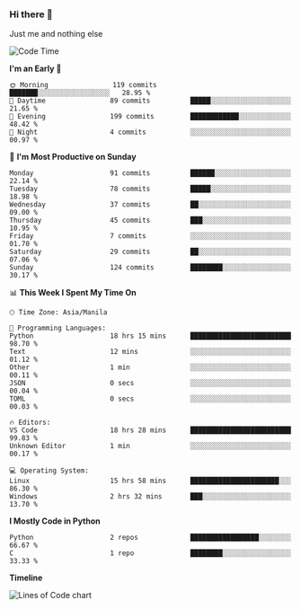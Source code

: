 ### Hi there 👋

Just me and nothing else


<!--START_SECTION:waka-->
![Code Time](http://img.shields.io/badge/Code%20Time-23%20hrs%207%20mins-blue)

**I'm an Early 🐤** 

```text
🌞 Morning                119 commits         ███████░░░░░░░░░░░░░░░░░░   28.95 % 
🌆 Daytime                89 commits          █████░░░░░░░░░░░░░░░░░░░░   21.65 % 
🌃 Evening                199 commits         ████████████░░░░░░░░░░░░░   48.42 % 
🌙 Night                  4 commits           ░░░░░░░░░░░░░░░░░░░░░░░░░   00.97 % 
```
📅 **I'm Most Productive on Sunday** 

```text
Monday                   91 commits          ██████░░░░░░░░░░░░░░░░░░░   22.14 % 
Tuesday                  78 commits          █████░░░░░░░░░░░░░░░░░░░░   18.98 % 
Wednesday                37 commits          ██░░░░░░░░░░░░░░░░░░░░░░░   09.00 % 
Thursday                 45 commits          ███░░░░░░░░░░░░░░░░░░░░░░   10.95 % 
Friday                   7 commits           ░░░░░░░░░░░░░░░░░░░░░░░░░   01.70 % 
Saturday                 29 commits          ██░░░░░░░░░░░░░░░░░░░░░░░   07.06 % 
Sunday                   124 commits         ████████░░░░░░░░░░░░░░░░░   30.17 % 
```


📊 **This Week I Spent My Time On** 

```text
🕑︎ Time Zone: Asia/Manila

💬 Programming Languages: 
Python                   18 hrs 15 mins      █████████████████████████   98.70 % 
Text                     12 mins             ░░░░░░░░░░░░░░░░░░░░░░░░░   01.12 % 
Other                    1 min               ░░░░░░░░░░░░░░░░░░░░░░░░░   00.11 % 
JSON                     0 secs              ░░░░░░░░░░░░░░░░░░░░░░░░░   00.04 % 
TOML                     0 secs              ░░░░░░░░░░░░░░░░░░░░░░░░░   00.03 % 

🔥 Editors: 
VS Code                  18 hrs 28 mins      █████████████████████████   99.83 % 
Unknown Editor           1 min               ░░░░░░░░░░░░░░░░░░░░░░░░░   00.17 % 

💻 Operating System: 
Linux                    15 hrs 58 mins      ██████████████████████░░░   86.30 % 
Windows                  2 hrs 32 mins       ███░░░░░░░░░░░░░░░░░░░░░░   13.70 % 
```

**I Mostly Code in Python** 

```text
Python                   2 repos             █████████████████░░░░░░░░   66.67 % 
C                        1 repo              ████████░░░░░░░░░░░░░░░░░   33.33 % 
```



**Timeline**

![Lines of Code chart](https://raw.githubusercontent.com/mauring55/mauring55/main/assets/bar_graph.png)


<!--END_SECTION:waka-->
